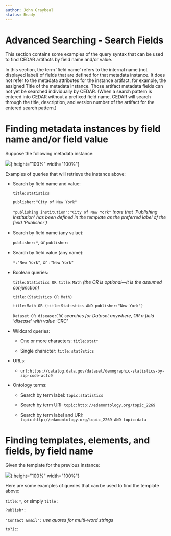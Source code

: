 ```yaml
---
author: John Graybeal
status: Ready
---
```

# Advanced Searching - Search Fields

This section contains some examples of the query syntax that can be used to find CEDAR artifacts by field name and/or value.

In this section, the term 'field name' refers to the internal name (not displayed label) of fields that 
are defined for that metadata instance. 
It does not refer to the metadata attributes for the instance artifact, for example, the assigned Title of the metadata instance.
Those artifact metadata fields can not yet be searched individually by CEDAR.
(When a search pattern is entered into CEDAR without a prefixed field name, 
CEDAR will search through the title, description, and version number of the artifact for the entered search pattern.)

<h1>Finding metadata instances by field name and/or field value</h1>

Suppose the following metadata instance:

![](https://github.com/metadatacenter/cedar-manual/raw/master/docs/assets/imgs/field_search_example_1.png){:height="100%" width="100%"}

Examples of queries that will retrieve the instance above:

- Search by field name and value:

  `title:statistics`
  
  `publisher:"City of New York"`

  `"publishing institution":"City of New York"` *(note that 'Publishing Institution' has been defined in the template as the preferred label of the field 'Publisher')*
  
- Search by field name (any value):

  `publisher:*`, or `publisher:`
  
- Search by field value (any name):

  `*:"New York"`, or `:"New York"`
  
- Boolean queries:

  `title:Statistics OR title:Math` *(the OR is optional—it is the assumed conjunction)*
  
  `title:(Statistics OR Math)`
  
  `title:Math OR (title:Statistics AND publisher:"New York")`
  
  `Dataset OR disease:CRC`  *searches for Dataset anywhere, OR a field 'disease' with value 'CRC'*
  
- Wildcard queries: 

  - One or more characters: `title:stat*`
  
  - Single character: `title:stat?stics`
  
- URLs: 

   - `url:https://catalog.data.gov/dataset/demographic-statistics-by-zip-code-acfc9`
   
- Ontology terms: 

    - Search by term label: `topic:statistics`
    
    - Search by term URI: `topic:http://edamontology.org/topic_2269`

    - Search by term label and URI: `topic:http://edamontology.org/topic_2269 AND topic:data`
    
<h1>Finding templates, elements, and fields, by field name</h1>

Given the template for the previous instance:

![](https://github.com/metadatacenter/cedar-manual/raw/master/docs/assets/imgs/field_search_example_2.png){:height="100%" width="100%"}

Here are some examples of queries that can be used to find the template above:

  `title:*`, or simply `title:`

  `Publish*:`

  `"Contact Email":`  *use quotes for multi-word strings*

  `to?ic:`
